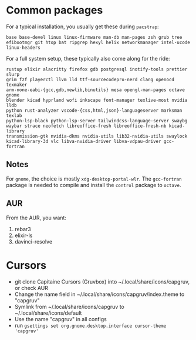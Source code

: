 # Common packages

For a typical installation, you usually get these during `pacstrap`:

```text
base base-devel linux linux-firmware man-db man-pages zsh grub tree
efibootmgr git htop bat ripgrep hexyl helix networkmanager intel-ucode
linux-headers
```

For a full system setup, these typically also come along for the ride:

```text
rustup elixir alacritty firefox gdb postgresql inotify-tools prettier slurp
grim fzf playerctl llvm lld ttf-sourcecodepro-nerd clang openocd texmaker
arm-none-eabi-{gcc,gdb,newlib,binutils} mesa opengl-man-pages octave gnome
blender kicad hyprland wofi inkscape font-manager texlive-most nvidia lldb
python rust-analyzer vscode-{css,html,json}-languageserver marksman texlab
python-lsp-black python-lsp-server tailwindcss-language-server swaybg
waybar strace neofetch libreoffice-fresh libreoffice-fresh-nb kicad-library
transmission-gtk nvidia-dkms nvidia-utils lib32-nvidia-utils swaylock
kicad-library-3d vlc libva-nvidia-driver libva-vdpau-driver gcc-fortran
```

## Notes

For `gnome`, the choice is mostly `xdg-desktop-portal-wlr`.
The `gcc-fortran` package is needed to compile and install the `control`
package to `octave`.

## AUR

From the AUR, you want:

1. rebar3
2. elixir-ls
3. davinci-resolve

# Cursors

- git clone Capitaine Cursors (Gruvbox) into ~/.local/share/icons/capgruv, or check AUR
- Change the name field in ~/.local/share/icons/capgruv/index.theme to "capgruv"
- Symlink from ~/.local/share/icons/capgruv to ~/.local/share/icons/default
- Use the name "capgruv" in all configs
- run `gsettings set org.gnome.desktop.interface cursor-theme 'capgruv'`
